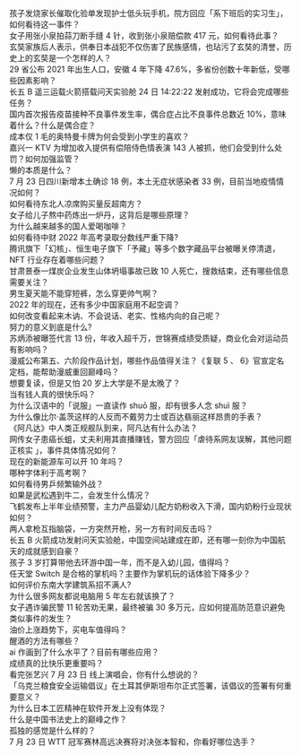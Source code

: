 孩子发烧家长催取化验单发现护士低头玩手机，院方回应「系下班后的实习生」，如何看待这一事件？  
女子用张小泉拍蒜刀断手缝 4 针，收到张小泉赔偿款 417 元，如何看待此事？  
玄奘家族后人表示，供奉日本战犯不仅伤害了民族感情，也玷污了玄奘的清誉，历史上的玄奘是一个怎样的人？  
29 省公布 2021 年出生人口，安徽 4 年下降 47.6%，多省份创数十年新低，受哪些因素影响？  
长五 B 遥三运载火箭搭载问天实验舱 24 日 14:22:22 发射成功，它将会完成哪些任务？  
国内首次报告疫苗接种不良事件发生率，偶合症占比不良事件总数近 10%，意味着什么？什么是偶合症？  
成本仅 1 毛的奥特曼卡牌为何会受到小学生的喜欢？  
嘉兴一 KTV 为增加收入提供有偿陪侍色情表演 143 人被抓，他们会受到什么处罚？如何加强监管？  
懒的本质是什么？  
7 月 23 日四川新增本土确诊 18 例，本土无症状感染者 33 例，目前当地疫情情况如何？  
如何看待东北人凉席购买量反超南方？  
女子给儿子熬中药炼出一炉丹，这背后是哪些原理？  
为什么越来越多的国人爱喝咖啡？  
如何看待中财 2022 年高考录取分数线严重下降?  
腾讯旗下「幻核」、恒生电子旗下「予藏」等多个数字藏品平台被曝关停清退，NFT 行业存在着哪些问题？  
甘肃景泰一煤炭企业发生山体坍塌事故已致 10 人死亡，搜救结束，还有哪些信息需要关注？  
男生夏天能不能穿短裤，怎么穿更帅气啊？  
2022 年的现在，还有多少中国家庭用不起空调？  
如何改变看起来木讷、不会说话、老实、性格内向的自己呢？  
努力的意义到底是什么?  
苏炳添被曝签代言 13 份，年收入超千万，世锦赛成绩受质疑，商业化会对运动员有影响吗？  
漫威公布第五、六阶段作品计划，哪些作品值得关注？《复联 5 、 6》官宣定名定档，能帮助漫威重回巅峰吗？  
想要复读，但是又怕 20 岁上大学是不是太晚了？  
当有钱人真的很快乐吗？  
为什么汉语中的「说服」一直读作 shuō 服，却有很多人念 shuì 服？  
为什么像比尔·盖茨这样的人反而不戴劳力士或百达翡丽这样昂贵的手表？  
《阿凡达》中人类正规舰队到来，阿凡达有什么办法？  
网传女子患癌长蛆，丈夫利用其直播赚钱，警方回应「虐待系网友误解，其他问题正核实 」，事件具体情况如何？  
现在的新能源车可以开 10 年吗？  
哪种字体利于高考啊？  
如何看待男乒频繁输外战？  
如果是武松遇到牛二，会发生什么情况？  
飞鹤发布上半年业绩预警，主力产品婴幼儿配方奶粉收入下滑，国内奶粉行业现状如何？  
两人拿枪互指脑袋，一方突然开枪，另一方有时间反击吗？  
长五 B 火箭成功发射问天实验舱，中国空间站建成在即，还有哪一刻你为中国航天的成就感到自豪？  
孩子 3 岁打算带他去环游中国一年，而不是入幼儿园，值得吗？  
任天堂 Switch 是合格的掌机吗？主要作为掌机玩的话体验下降多少？  
如何评价东南大学建筑系招不满人?  
为什么很多网友都说电脑用 5 年左右就该换了？  
女子遇诈骗民警 11 轮苦劝无果，最终被骗 30 多万元，应如何提高防范意识避免类似事件的发生？  
油价上涨趋势下，买电车值得吗？  
醒酒的方法有哪些？  
ai 作画到了什么水平了？目前有哪些应用？  
成绩真的比快乐更重要吗？  
看完张艺兴 7 月 23 日 线上演唱会，你有什么想说的？  
「乌克兰粮食安全运输倡议」在土耳其伊斯坦布尔正式签署，该倡议的签署有何重要意义？  
为什么日本工匠精神在软件开发上没有体现？  
什么是中国书法史上的巅峰之作？  
孤独的感觉是什么样的？  
7 月 23 日 WTT 冠军赛林高远决赛将对决张本智和，你看好哪位选手？  
